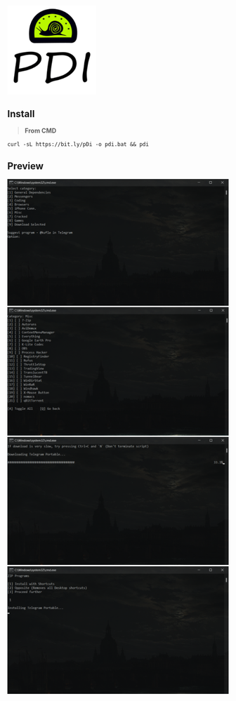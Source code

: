 <div>
  <img src="images\pdi2.png"  style="width: 40%; height: 40%">
</div>

## Install

>**From CMD**
```
curl -sL https://bit.ly/pDi -o pdi.bat && pdi
```

## Preview

<div>
  <img src="images\preview1.png" alt="Main Menu">
  <img src="images\preview2.png" alt="Selecion Menu">
</div>
<div class="image-row">
  <img src="images\preview3.png" alt="Download Process">
  <img src="images\preview4.png" alt="Install Process">
</div>
